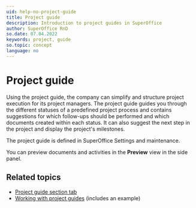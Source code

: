 ```yaml
---
uid: help-no-project-guide
title: Project guide
description: Introduction to project guides in SuperOffice
author: SuperOffice RnD
so.date: 07.04.2022
keywords: project, guide
so.topic: concept
language: no
---
```


# Project guide

Using the project guide, the company can simplify and structure project execution for its project managers. The project guide guides you through the different statuses of a predefined project process and contains suggestions for which follow-ups should be performed and which documents created within each status. It can also suggest the next step in the project and display the project's milestones.

The project guide is defined in SuperOffice Settings and maintenance.

You can preview documents and activities in the **Preview** view in the side panel.

## Related topics

* [Project guide section tab][1]
* [Working with project guides][3] (includes an example)

<!-- Referenced links -->
[1]: ../screen/project-guide-tab.md
[3]: working-with.md

<!-- Referenced images -->

